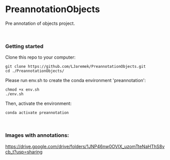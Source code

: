 # PreannotationObjects
Pre annotation of objects project.

</br>

### Getting started
Clone this repo to your computer:
```shell
git clone https://github.com/LJaremek/PreannotationObjects.git
cd ./PreannotationObjects/
```

Please run env.sh to create the conda environment 'preannotation':
```shell
chmod +x env.sh
./env.sh
```

Then, activate the environment:
```shell
conda activate preannotation
``` 

</br>

### Images with annotations:
https://drive.google.com/drive/folders/1JNP46nw0OVIX_uzomTteNaHThS8vcb_t?usp=sharing
